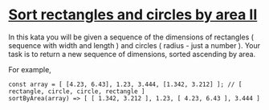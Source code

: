 # [Sort rectangles and circles by area II](https://www.codewars.com/kata/5a1ebc2480171f29cf0000e5) #

In this kata you will be given a sequence of the dimensions of rectangles ( sequence with width and length ) and circles ( radius - just a number ).
Your task is to return a new sequence of dimensions, sorted ascending by area.

For example,

    const array = [ [4.23, 6.43], 1.23, 3.444, [1.342, 3.212] ]; // [ rectangle, circle, circle, rectangle ]
    sortByArea(array) => [ [ 1.342, 3.212 ], 1.23, [ 4.23, 6.43 ], 3.444 ]
